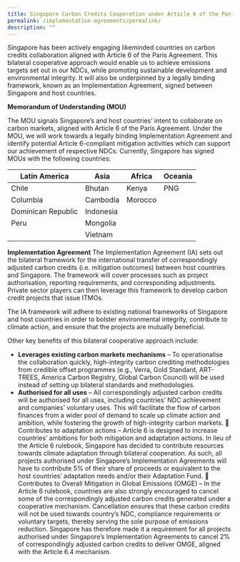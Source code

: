```yaml
---
title: Singapore Carbon Credits Cooperation under Article 6 of the Paris Agreement
permalink: /implementation-agreements/permalink/
description: ""
---
```

Singapore has been actively engaging likeminded countries on carbon credits collaboration
aligned with Article 6 of the Paris Agreement. This bilateral cooperative approach would
enable us to achieve emissions targets set out in our NDCs, while promoting sustainable
development and environmental integrity. It will also be underpinned by a legally binding
framework, known as an Implementation Agreement, signed between Singapore and host
countries.

**Memorandum of Understanding (MOU)**

The MOU signals Singapore’s and host countries’ intent to collaborate on carbon markets,
aligned with Article 6 of the Paris Agreement. Under the MOU, we will work towards a legally
binding Implementation Agreement and identify potential Article 6-compliant mitigation
activities which can support our achievement of respective NDCs.
Currently, Singapore has signed MOUs with the following countries:


| Latin America | Asia | Africa | Oceania |
| -------- | -------- | -------- |  -------- | 
| Chile | Bhutan | Kenya | PNG |
| Columbia | Cambodia | Morocco| |
| Dominican Republic | Indonesia | | |
| Peru | Mongolia | | |
| | Vietnam | |

**Implementation Agreement**
The Implementation Agreement (IA) sets out the bilateral framework for the international
transfer of correspondingly adjusted carbon credits (i.e. mitigation outcomes) between host
countries and Singapore. The framework will cover processes such as project authorisation,
reporting requirements, and corresponding adjustments. Private sector players can then
leverage this framework to develop carbon credit projects that issue ITMOs.

The IA framework will adhere to existing national frameworks of Singapore and host countries
in order to bolster environmental integrity, contribute to climate action, and ensure that the
projects are mutually beneficial.

Other key benefits of this bilateral cooperative approach include:

* **Leverages existing carbon markets mechanisms** – To operationalise the collaboration
quickly, high-integrity carbon crediting methodologies from credible offset
programmes (e.g., Verra, Gold Standard, ART-TREES, America Carbon Registry, Global
Carbon Council) will be used instead of setting up bilateral standards and
methodologies.
*  **Authorised for all uses** – All correspondingly adjusted carbon credits will be authorised
for all uses, including countries’ NDC achievement and companies’ voluntary uses. This
will facilitate the flow of carbon finances from a wider pool of demand to scale up
climate action and ambition, while fostering the growth of high-integrity carbon
markets.
 Contributes to adaptation actions – Article 6 is designed to increase countries’
ambitions for both mitigation and adaptation actions. In lieu of the Article 6 rulebook,
Singapore has decided to contribute resources towards climate adaptation through
bilateral cooperation. As such, all projects authorised under Singapore’s
Implementation Agreements will have to contribute 5% of their share of proceeds or
equivalent to the host countries’ adaptation needs and/or their Adaptation Fund.
 Contributes to Overall Mitigation in Global Emissions (OMGE) – In the Article 6
rulebook, countries are also strongly encouraged to cancel some of the
correspondingly adjusted carbon credits generated under a cooperative mechanism.
Cancellation ensures that these carbon credits will not be used towards country’s NDC,
compliance requirements or voluntary targets, thereby serving the sole purpose of
emissions reduction. Singapore has therefore made it a requirement for all projects
authorised under Singapore’s Implementation Agreements to cancel 2% of
correspondingly adjusted carbon credits to deliver OMGE, aligned with the Article 6.4
mechanism.